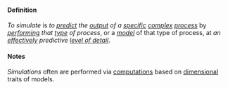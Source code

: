 #### Definition

*To simulate* is *to [predict](https://github.com/gcassel/Modular-Organizing-Terminology/blob/master/terms/predict.md) the [output](https://github.com/gcassel/Modular-Organizing-Terminology/blob/master/terms/output.md) of a [specific](https://github.com/gcassel/Modular-Organizing-Terminology/blob/master/terms/specific.md) [complex](https://github.com/gcassel/Modular-Organizing-Terminology/blob/master/terms/complex.md) [process](https://github.com/gcassel/Modular-Organizing-Terminology/blob/master/terms/process.md)* by *[performing](https://github.com/gcassel/Modular-Organizing-Terminology/blob/master/terms/perform.md) that [type](https://github.com/gcassel/Modular-Organizing-Terminology/blob/master/terms/type.md) of process*, or a *[model](https://github.com/gcassel/Modular-Organizing-Terminology/blob/master/terms/model.md)* of that type of process, at *an [effectively](https://github.com/gcassel/Modular-Organizing-Terminology/blob/master/terms/effective.md) predictive [level of detail](https://github.com/gcassel/Modular-Organizing-Terminology/blob/master/compound-terms/level-of-detail.md)*.

#### Notes

*Simulations* often are performed via [computations](https://github.com/gcassel/Modular-Organizing-Terminology/blob/master/terms/compute.md) based on [dimensional](https://github.com/gcassel/Modular-Organizing-Terminology/blob/master/terms/dimension.md) traits of models.
